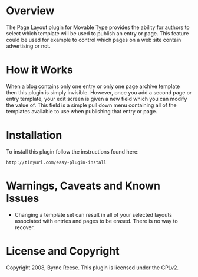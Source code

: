 # Overview

The Page Layout plugin for Movable Type provides the ability for
authors to select which template will be used to publish an entry
or page. This feature could be used for example to control which
pages on a web site contain advertising or not. 

# How it Works

When a blog contains only one entry or only one page archive 
template then this plugin is simply invisible. However, once you
add a second page or entry template, your edit screen is given
a new field which you can modify the value of. This field is a
simple pull down menu containing all of the templates available
to use when publishing that entry or page. 

# Installation

To install this plugin follow the instructions found here:

    http://tinyurl.com/easy-plugin-install

# Warnings, Caveats and Known Issues

* Changing a template set can result in all of your selected
  layouts associated with entries and pages to be erased. There
  is no way to recover. 

# License and Copyright

Copyright 2008, Byrne Reese.
This plugin is licensed under the GPLv2.

